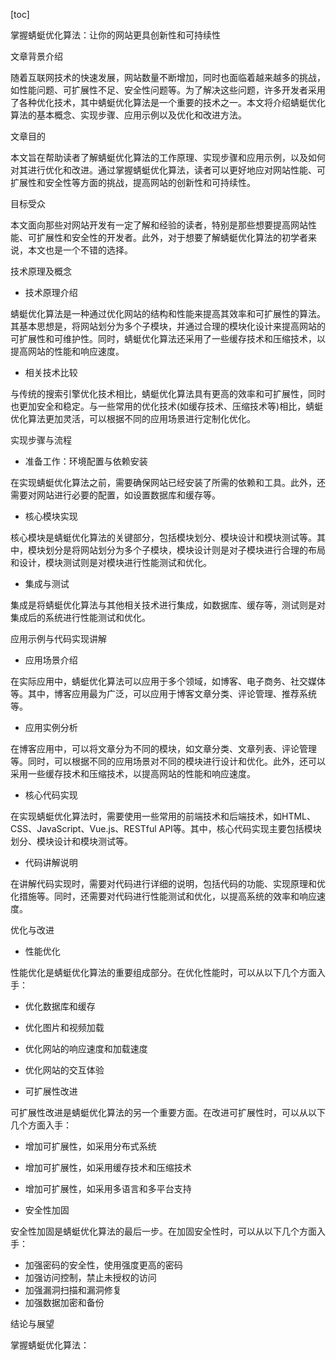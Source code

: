 
[toc]                    
                
                
掌握蜻蜓优化算法：让你的网站更具创新性和可持续性

文章背景介绍

随着互联网技术的快速发展，网站数量不断增加，同时也面临着越来越多的挑战，如性能问题、可扩展性不足、安全性问题等。为了解决这些问题，许多开发者采用了各种优化技术，其中蜻蜓优化算法是一个重要的技术之一。本文将介绍蜻蜓优化算法的基本概念、实现步骤、应用示例以及优化和改进方法。

文章目的

本文旨在帮助读者了解蜻蜓优化算法的工作原理、实现步骤和应用示例，以及如何对其进行优化和改进。通过掌握蜻蜓优化算法，读者可以更好地应对网站性能、可扩展性和安全性等方面的挑战，提高网站的创新性和可持续性。

目标受众

本文面向那些对网站开发有一定了解和经验的读者，特别是那些想要提高网站性能、可扩展性和安全性的开发者。此外，对于想要了解蜻蜓优化算法的初学者来说，本文也是一个不错的选择。

技术原理及概念

- 技术原理介绍

蜻蜓优化算法是一种通过优化网站的结构和性能来提高其效率和可扩展性的算法。其基本思想是，将网站划分为多个子模块，并通过合理的模块化设计来提高网站的可扩展性和可维护性。同时，蜻蜓优化算法还采用了一些缓存技术和压缩技术，以提高网站的性能和响应速度。

- 相关技术比较

与传统的搜索引擎优化技术相比，蜻蜓优化算法具有更高的效率和可扩展性，同时也更加安全和稳定。与一些常用的优化技术(如缓存技术、压缩技术等)相比，蜻蜓优化算法更加灵活，可以根据不同的应用场景进行定制化优化。

实现步骤与流程

- 准备工作：环境配置与依赖安装

在实现蜻蜓优化算法之前，需要确保网站已经安装了所需的依赖和工具。此外，还需要对网站进行必要的配置，如设置数据库和缓存等。

- 核心模块实现

核心模块是蜻蜓优化算法的关键部分，包括模块划分、模块设计和模块测试等。其中，模块划分是将网站划分为多个子模块，模块设计则是对子模块进行合理的布局和设计，模块测试则是对模块进行性能测试和优化。

- 集成与测试

集成是将蜻蜓优化算法与其他相关技术进行集成，如数据库、缓存等，测试则是对集成后的系统进行性能测试和优化。

应用示例与代码实现讲解

- 应用场景介绍

在实际应用中，蜻蜓优化算法可以应用于多个领域，如博客、电子商务、社交媒体等。其中，博客应用最为广泛，可以应用于博客文章分类、评论管理、推荐系统等。

- 应用实例分析

在博客应用中，可以将文章分为不同的模块，如文章分类、文章列表、评论管理等。同时，可以根据不同的应用场景对不同的模块进行设计和优化。此外，还可以采用一些缓存技术和压缩技术，以提高网站的性能和响应速度。

- 核心代码实现

在实现蜻蜓优化算法时，需要使用一些常用的前端技术和后端技术，如HTML、CSS、JavaScript、Vue.js、RESTful API等。其中，核心代码实现主要包括模块划分、模块设计和模块测试等。

- 代码讲解说明

在讲解代码实现时，需要对代码进行详细的说明，包括代码的功能、实现原理和优化措施等。同时，还需要对代码进行性能测试和优化，以提高系统的效率和响应速度。

优化与改进

- 性能优化

性能优化是蜻蜓优化算法的重要组成部分。在优化性能时，可以从以下几个方面入手：

- 优化数据库和缓存
- 优化图片和视频加载
- 优化网站的响应速度和加载速度
- 优化网站的交互体验

- 可扩展性改进

可扩展性改进是蜻蜓优化算法的另一个重要方面。在改进可扩展性时，可以从以下几个方面入手：

- 增加可扩展性，如采用分布式系统
- 增加可扩展性，如采用缓存技术和压缩技术
- 增加可扩展性，如采用多语言和多平台支持

- 安全性加固

安全性加固是蜻蜓优化算法的最后一步。在加固安全性时，可以从以下几个方面入手：

- 加强密码的安全性，使用强度更高的密码
- 加强访问控制，禁止未授权的访问
- 加强漏洞扫描和漏洞修复
- 加强数据加密和备份

结论与展望

掌握蜻蜓优化算法：

